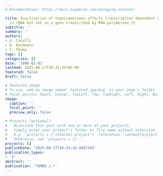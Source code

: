 ```yaml
---
# Documentation: https://docs.hugoblox.com/managing-content/

title: Inactivation of topoisomerases affects transcription dependent chromatin transitions
  in rDNA but not in a gene transcribed by RNA-polymerase II
subtitle: ''
summary: ''
authors:
- G. Cavalli
- D. Bachmann
- F. Thoma
tags: []
categories: []
date: '1996-01-01'
lastmod: 2025-08-17T20:33:35+02:00
featured: false
draft: false

# Featured image
# To use, add an image named `featured.jpg/png` to your page's folder.
# Focal points: Smart, Center, TopLeft, Top, TopRight, Left, Right, BottomLeft, Bottom, BottomRight.
image:
  caption: ''
  focal_point: ''
  preview_only: false

# Projects (optional).
#   Associate this post with one or more of your projects.
#   Simply enter your project's folder or file name without extension.
#   E.g. `projects = ["internal-project"]` references `content/project/deep-learning/index.md`.
#   Otherwise, set `projects = []`.
projects: []
publishDate: '2025-08-17T18:33:34.858738Z'
publication_types:
- '2'
abstract: ''
publication: '*EMBO J.*'
---
```

